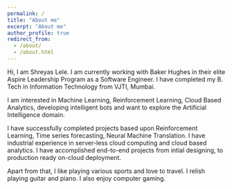 ```yaml
---
permalink: /
title: "About me"
excerpt: "About me"
author_profile: true
redirect_from: 
  - /about/
  - /about.html
---
```


Hi, I am Shreyas Lele. I am currently working with Baker Hughes in their elite Aspire Leadership Program as a Software Engineer. I have completed my B. Tech in Information Technology from VJTI, Mumbai.  

I am interested in Machine Learning, Reinforcement Learning, Cloud Based Analytics, developing intelligent bots and want to explore the Artificial Intelligence domain.

I have successfully completed projects based upon Reinforcement Learning, Time series forecasting, Neural Machine Translation. I have industrial experience in server-less cloud computing and cloud based analytics. I have accomplished end-to-end projects from intial designing, to production ready on-cloud deployment. 

Apart from that, I like playing various sports and love to travel. I relish playing guitar and piano. I also enjoy computer gaming.  
